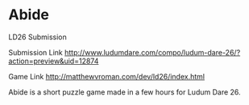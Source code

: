 Abide
=====

LD26 Submission

Submission Link
http://www.ludumdare.com/compo/ludum-dare-26/?action=preview&uid=12874

Game Link
http://matthewvroman.com/dev/ld26/index.html


Abide is a short puzzle game made in a few hours for Ludum Dare 26.
